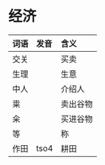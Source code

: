 # 经济

| 词语 | 发音 | 含义 |
| :--- | :--- | :--- |
| 交关 |  | 买卖 |
| 生理 |  | 生意 |
| 中人 |  | 介绍人 |
| 粜 |  | 卖出谷物 |
| 籴 |  | 买进谷物 |
| 等 |  | 称 |
| 作田 | tso4 | 耕田 |

